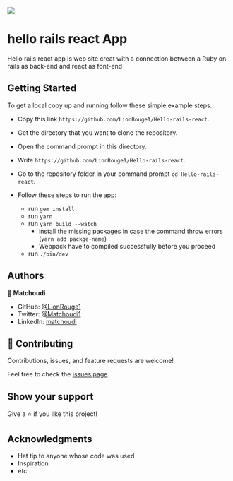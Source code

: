 ![](https://img.shields.io/badge/Microverse-blueviolet)
# hello rails react App

Hello rails react app is wep site creat with a connection between a Ruby on rails as back-end and react as font-end

## Getting Started
To get a local copy up and running follow these simple example steps.

- Copy this link `https://github.com/LionRouge1/Hello-rails-react`.
- Get the directory that you want to clone the repository.
- Open the command prompt in this directory.
- Write `https://github.com/LionRouge1/Hello-rails-react`.
- Go to the repository folder in your command prompt `cd Hello-rails-react`.

- Follow these steps to run the app:
  - run `gem install`
  - run `yarn`
  - run `yarn build --watch`
    - install the missing packages in case the command throw errors (`yarn add packge-name`)
    - Webpack have to compiled successfully before you proceed
  - run `./bin/dev`
## Authors

👤 **Matchoudi**

- GitHub: [@LionRouge1](https://github.com/LionRouge1)
- Twitter: [@Matchoudi1](https://twitter.com/Matchoudi1)
- LinkedIn: [matchoudi](https://linkedin.com/in/matchoudi)



## 🤝 Contributing

Contributions, issues, and feature requests are welcome!

Feel free to check the [issues page](../../issues/).

## Show your support

Give a ⭐️ if you like this project!

## Acknowledgments

- Hat tip to anyone whose code was used
- Inspiration
- etc